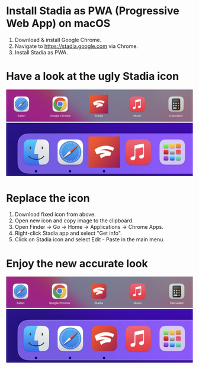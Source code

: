 # Install Stadia as PWA (Progressive Web App) on macOS
1. Download & install Google Chrome.
2. Navigate to https://stadia.google.com via Chrome.
3. Install Stadia as PWA.

# Have a look at the ugly Stadia icon
![](/screenshots/02.png)
![](/screenshots/03.png)

# Replace the icon
1. Download fixed icon from above.
2. Open new icon and copy image to the clipboard.
3. Open Finder -> Go -> Home -> Applications -> Chrome Apps.
4. Right-click Stadia app and select "Get info".
5. Click on Stadia icon and select Edit - Paste in the main menu.

# Enjoy the new accurate look
![](/screenshots/04.png)
![](/screenshots/05.png)
